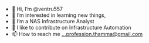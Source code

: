 - 👋 Hi, I’m @ventru557
- 👀 I’m interested in learning new things,
- 🌱 I’m a NAS Infrastructure Analyst
- 💞️ I like to contribute on Infrastructure Automation
- 📫 How to reach me ...profession.thamma@gmail.com

<!---
ventru557/ventru557 is a ✨ special ✨ repository because its `README.md` (this file) appears on your GitHub profile.
You can click the Preview link to take a look at your changes.
--->
